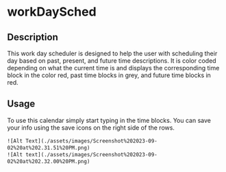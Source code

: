 # workDaySched

## Description

This work day scheduler is designed to help the user with scheduling their day based on past, present, and future time descriptions. It is color coded depending on what the current time is and displays the corresponding time block in the color red, past time blocks in grey, and future time blocks in red.

## Usage

To use this calendar simply start typing in the time blocks. You can save your info using the save icons on the right side of the rows.

    ![Alt Text](./assets/images/Screenshot%202023-09-02%20at%202.31.51%20PM.png)
    ![Alt text](./assets/images/Screenshot%202023-09-02%20at%202.32.00%20PM.png)
